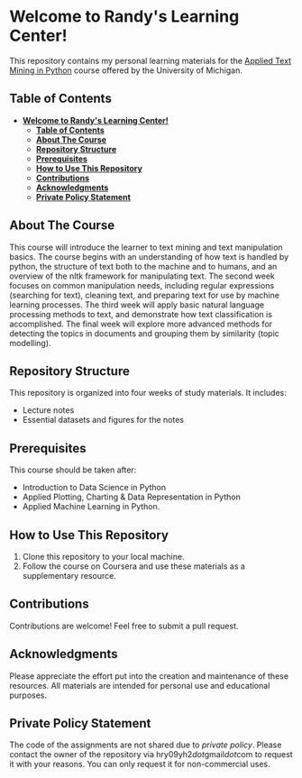 # **Welcome to Randy's Learning Center!**
This repository contains my personal learning materials for the [Applied Text Mining in Python](https://www.coursera.org/learn/python-text-mining/) course offered by the University of Michigan. 

## **Table of Contents**

- [**Welcome to Randy's Learning Center!**](#welcome-to-randys-learning-center)
  - [**Table of Contents**](#table-of-contents)
  - [**About The Course**](#about-the-course)
  - [**Repository Structure**](#repository-structure)
  - [**Prerequisites**](#prerequisites)
  - [**How to Use This Repository**](#how-to-use-this-repository)
  - [**Contributions**](#contributions)
  - [**Acknowledgments**](#acknowledgments)
  - [**Private Policy Statement**](#private-policy-statement)

## **About The Course**
This course will introduce the learner to text mining and text manipulation basics. The course begins with an understanding of how text is handled by python, the structure of text both to the machine and to humans, and an overview of the nltk framework for manipulating text. The second week focuses on common manipulation needs, including regular expressions (searching for text), cleaning text, and preparing text for use by machine learning processes. The third week will apply basic natural language processing methods to text, and demonstrate how text classification is accomplished. The final week will explore more advanced methods for detecting the topics in documents and grouping them by similarity (topic modelling). 


## **Repository Structure**
This repository is organized into four weeks of study materials. It includes:

- Lecture notes
- Essential datasets and figures for the notes

## **Prerequisites**
This course should be taken after: 
- Introduction to Data Science in Python
- Applied Plotting, Charting & Data Representation in Python
- Applied Machine Learning in Python.

## **How to Use This Repository**

1. Clone this repository to your local machine.
2. Follow the course on Coursera and use these materials as a supplementary resource.

## **Contributions**

Contributions are welcome! Feel free to submit a pull request.

## **Acknowledgments**

Please appreciate the effort put into the creation and maintenance of these resources. All materials are intended for personal use and educational purposes.

## **Private Policy Statement**
The code of the assignments are not shared due to *private policy*. Please contact the owner of the repository via hry09yh2*dot*gmail*dot*com to request it with your reasons. You can only request it for non-commercial uses.